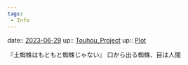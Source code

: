 ```yaml
---
tags:
 - Info
---
```


date:: [2023-06-29](/Daily_Note/2023-06-29.md)
up:: [Touhou_Project](Bar/Novel/Touhou_Project/Touhou_Project.md)
up:: [Plot](Bar/Novel/Chaos/Plot.md)

『土蜘蛛はもともと蜘蛛じゃない』
口から出る蜘蛛、目は人間